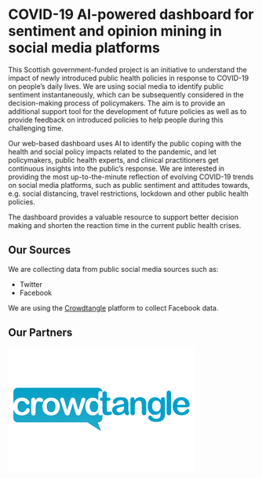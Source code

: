 <!-- # Artificial Intelligence (AI)-powered dashboard for COVID-19 related public sentiment and opinion mining in social media platforms -->

# COVID-19 AI-powered dashboard for sentiment and opinion mining in social media platforms

This Scottish government-funded project is an initiative to understand the impact of newly introduced public health policies in response to COVID-19 on people’s daily lives. We are using social media to identify public sentiment instantaneously, which can be subsequently considered in the decision-making process of policymakers. The aim is to provide an additional support tool for the development of future policies as well as to provide feedback on introduced policies to help people during this challenging time.

Our web-based dashboard uses AI to identify the public coping with the health and social policy impacts related to the pandemic, and let policymakers, public health experts, and clinical practitioners get continuous insights into the public’s response. We are interested in providing the most up-to-the-minute reflection of evolving COVID-19 trends on social media platforms, such as public sentiment and attitudes towards, e.g. social distancing, travel restrictions, lockdown and other public health policies. 

The dashboard provides a valuable resource to support better decision making and shorten the reaction time in the current public health crises.


## Our Sources

We are collecting data from public social media sources such as:

* Twitter
* Facebook

We are using the [Crowdtangle](https://www.crowdtangle.com/) platform to collect Facebook data.


## Our Partners


<table>
<!-- <tr> -->
    <!-- <th> -->
        <picture>
            <source media="(max-width: 799px)" srcset="/images/crowdtangle-320w.png"> 
            <source media="(min-width: 800px)" srcset="/images/crowdtangle.png">
            <img src="/images/crowdtangle.png" alt="CrowdTangle" class="partner2" />
        </picture>
    <!-- </th> -->
    <!-- <th>
        <picture>
            <source media="(max-width: 799px)" srcset="/images/uniofedinburgh-320w.png"> 
            <source media="(min-width: 800px)" srcset="/images/uniofedinburgh.png">
            <img src="/images/uniofedinburgh.png" alt="University of Edinburgh" class="partner1" />
        </picture>
    </th>
    <th>
        <picture>
            <source media="(max-width: 799px)" srcset="/images/usher_institute_logo-320w.png"> 
            <source media="(min-width: 800px)" srcset="/images/usher_institute_logo.png">
            <img src="/images/usher_institute_logo.png" alt="Usher Institute" class="partner3" />
        </picture>
    </th> -->
<!-- </tr> -->
</table>